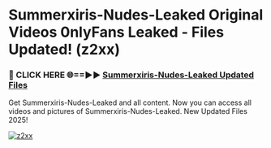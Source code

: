 # Summerxiris-Nudes-Leaked Original Videos 0nlyFans Leaked - Files Updated! (z2xx)

<h3>🔴 CLICK HERE 🌐==►► <a href="https://tinyurl.com/4mcuefdz" rel="nofollow">Summerxiris-Nudes-Leaked Updated Files</a></h3>

Get Summerxiris-Nudes-Leaked and all content. Now you can access all videos and pictures of Summerxiris-Nudes-Leaked. New Updated Files 2025!

[![z2xx](https://i.imgur.com/StAQSOY.gif)](https://tinyurl.com/4mcuefdz)
